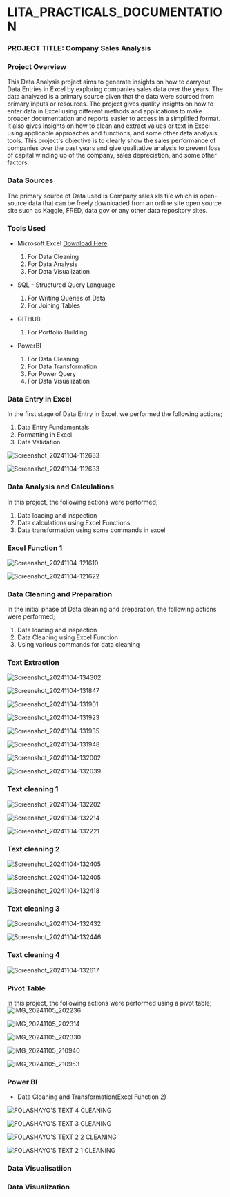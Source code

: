 # LITA_PRACTICALS_DOCUMENTATION

### PROJECT TITLE: Company Sales Analysis

### Project Overview
This Data Analysis project aims to generate insights on how to carryout Data Entries in Excel by exploring companies sales data over the years. The data analyzed is a primary source given that the data were sourced from primary inputs or resources. The project gives quality insights on how to enter data in Excel using different methods and applications to make broader documentation and reports easier to access in a simplified format. It also gives insights on how to clean and extract values or text in Excel using applicable approaches and functions, and some other data analysis tools. This project's objective is to clearly show the sales performance of companies over the past years and give qualitative analysis to prevent loss of capital winding up of the company, sales depreciation, and some other factors.   

### Data Sources
The primary source of Data used is Company sales xls file which is open-source data that can be freely downloaded from an online site open source site such as Kaggle, FRED, data gov or any other data repository sites.

### Tools Used
- Microsoft Excel [Download Here](https://www.microsoft.com)
   
  1. For Data Cleaning
  2. For Data Analysis
  3. For Data Visualization
      
- SQL - Structured Query Language
  
  1. For Writing Queries of Data
  2. For Joining Tables
    
- GITHUB
   
  1. For Portfolio Building
     
- PowerBI
    1. For Data Cleaning
    2. For Data Transformation
    3. For Power Query
    4. For Data Visualization

### Data Entry in Excel
In the first stage of Data Entry in Excel, we performed the following actions;
1. Data Entry Fundamentals
2. Formatting in Excel
3. Data Validation

![Screenshot_20241104-112633](https://github.com/user-attachments/assets/a7ed9856-9d7a-463a-aecd-543f9d9e6ce1)

![Screenshot_20241104-112633](https://github.com/user-attachments/assets/5d9da76c-5e0d-4eca-9fda-31e9ce25ddb6)


### Data Analysis and Calculations 
In this project, the following actions were performed;
1. Data loading and inspection
2. Data calculations using Excel Functions
3. Data transformation using some commands in excel
### Excel Function 1
![Screenshot_20241104-121610](https://github.com/user-attachments/assets/37f5a10b-98dc-4cc9-9c85-77b1306a0c17)

![Screenshot_20241104-121622](https://github.com/user-attachments/assets/05d3690f-5c6c-4808-bbf1-9f19bb9351a5)
   
### Data Cleaning and Preparation
In the initial phase of Data cleaning and preparation, the following actions were performed;
1. Data loading and inspection
2. Data Cleaning using Excel Function
3. Using various commands for data cleaning
   
### Text Extraction 

![Screenshot_20241104-134302](https://github.com/user-attachments/assets/f7afd3fd-9b11-4ef2-8fb3-63a358da3b38)

![Screenshot_20241104-131847](https://github.com/user-attachments/assets/14c3570c-fbdb-409d-91dd-0329309b0702)

![Screenshot_20241104-131901](https://github.com/user-attachments/assets/ae17d4dc-58f3-4ff4-a921-fb28899a57d8)

![Screenshot_20241104-131923](https://github.com/user-attachments/assets/812f342b-4930-4590-80dc-e95c65a17bfa)

![Screenshot_20241104-131935](https://github.com/user-attachments/assets/92a7a913-5817-4eb7-97fb-1be36cc617f4)

![Screenshot_20241104-131948](https://github.com/user-attachments/assets/cf39b0b9-4803-41f4-a644-5bb17c8357c2)

![Screenshot_20241104-132002](https://github.com/user-attachments/assets/a5e71f43-8012-4882-995b-0ea72d4b5587)

![Screenshot_20241104-132039](https://github.com/user-attachments/assets/5f9a8a73-8949-4bd0-8160-f71d1fa2bc68)

### Text cleaning 1

![Screenshot_20241104-132202](https://github.com/user-attachments/assets/ee714817-65a2-4a63-ad85-2cde05119ad0)

![Screenshot_20241104-132214](https://github.com/user-attachments/assets/cfb4a9bd-e60a-4c72-9af1-3c4f099ee633)

![Screenshot_20241104-132221](https://github.com/user-attachments/assets/4014e61d-1abc-45a4-98cb-0069638e9576)

### Text cleaning 2

![Screenshot_20241104-132405](https://github.com/user-attachments/assets/0064acab-567a-44cd-bae7-35dcdc91666b)

![Screenshot_20241104-132405](https://github.com/user-attachments/assets/18181efd-35bb-43d2-af73-b82353a70dcf)

![Screenshot_20241104-132418](https://github.com/user-attachments/assets/965306c8-5afe-4281-9d9a-a60883af8080)

### Text cleaning 3

![Screenshot_20241104-132432](https://github.com/user-attachments/assets/729ec081-0259-43cc-a0b9-0ae45bbcffe2)

![Screenshot_20241104-132446](https://github.com/user-attachments/assets/2240373c-2154-40c6-bc48-11725b247885)

### Text cleaning 4

![Screenshot_20241104-132617](https://github.com/user-attachments/assets/5991aa9e-c98e-4d53-9aa9-e20326e1a9ee)

### Pivot Table 
In this project, the following actions were performed using a pivot table;
![IMG_20241105_202236](https://github.com/user-attachments/assets/e0361e44-ce7c-462a-863f-094d0595b14e)

![IMG_20241105_202314](https://github.com/user-attachments/assets/554a49b7-d5c1-4e6d-a022-52623d8af4e6)

![IMG_20241105_202330](https://github.com/user-attachments/assets/ecdebe8b-fbb9-43d1-8718-993b36b0e2b0)

![IMG_20241105_210940](https://github.com/user-attachments/assets/f2b41133-381d-424c-9d7c-f59e14319f75)

![IMG_20241105_210953](https://github.com/user-attachments/assets/b6fe1945-12eb-4fb4-b7c1-1ae0724ad106)







### Power BI

- Data Cleaning and Transformation(Excel Function 2)
  
![FOLASHAYO'S TEXT 4 CLEANING](https://github.com/user-attachments/assets/0fdd1d37-0b34-4e53-84da-82285cc51d6a)


![FOLASHAYO'S TEXT 3 CLEANING](https://github.com/user-attachments/assets/60b6dd16-4229-434b-98df-8df8b1ad5d86)


![FOLASHAYO'S TEXT 2 2 CLEANING](https://github.com/user-attachments/assets/a492cb05-25e3-48af-8b17-0d44fc0c98ec)


![FOLASHAYO'S TEXT 2 1 CLEANING](https://github.com/user-attachments/assets/bc111acf-2833-4f69-bb19-65caef2f164c)




























































### Data Visualisatiion
















### Data Visualization


       
       

